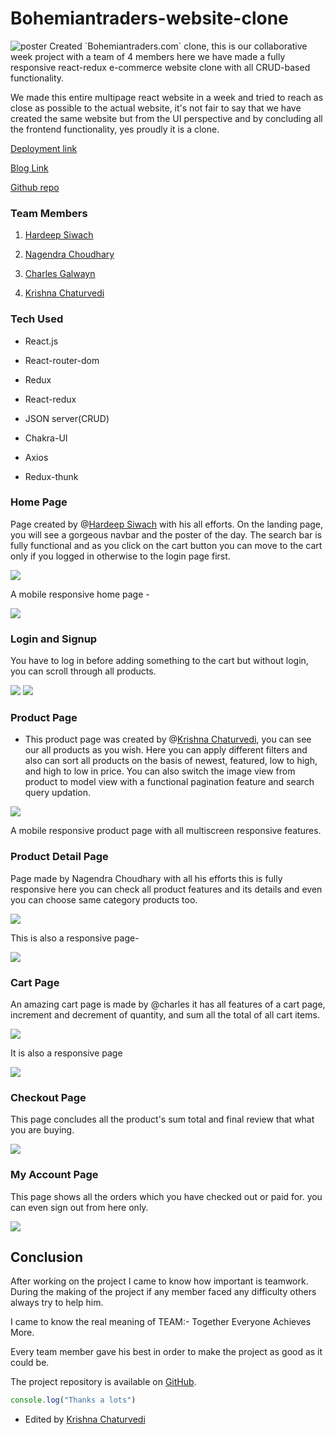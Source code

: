 # Bohemiantraders-website-clone
<img src="https://cdn.hashnode.com/res/hashnode/image/upload/v1670347682821/AL5b9trwM.png?auto=compress,format&format=webp" alt='poster' />
Created `Bohemiantraders.com` clone, this is our collaborative week project with a team of 4 members here we have made a fully responsive react-redux e-commerce website clone with all CRUD-based functionality.

We made this entire multipage react website in a week and tried to reach as close as possible to the actual website, it's not fair to say that we have created the same website but from the UI perspective and by concluding all the frontend functionality, yes proudly it is a clone.

[Deployment link](https://bohemian-clone-team9.netlify.app/)

[Blog Link](https://krishnachaturvedi.hashnode.dev/bohemiantraderscom-website-clone)

[Github repo](https://github.com/krishnachaturvedi1901/Bohemiantraders-website-clone) 

### Team Members

1.  [Hardeep Siwach](https://www.linkedin.com/in/hardeep41016/)
    
2.  [Nagendra Choudhary](https://github.com/nagendrachoudhary)
    
3.  [Charles Galwayn](https://github.com/charlesgalwyn)
    
4.  [Krishna Chaturvedi](https://www.linkedin.com/in/krishna-chaturvedi-765026231)
    

### Tech Used

*   React.js
    
*   React-router-dom
    
*   Redux
    
*   React-redux
    
*   JSON server(CRUD)
    
*   Chakra-UI
    
*   Axios
    
*   Redux-thunk
    

### Home Page

Page created by @[Hardeep Siwach](@Hardeep317) with his all efforts. On the landing page, you will see a gorgeous navbar and the poster of the day. The search bar is fully functional and as you click on the cart button you can move to the cart only if you logged in otherwise to the login page first.

<img src="https://cdn.hashnode.com/res/hashnode/image/upload/v1670348943631/4sw2OSt40.png?auto=compress,format&format=webp" />

A mobile responsive home page -

<img src='https://cdn.hashnode.com/res/hashnode/image/upload/v1670353923101/GaQ9Dpm2e.jpg' />

### Login and Signup

You have to log in before adding something to the cart but without login, you can scroll through all products.

<Img src='https://cdn.hashnode.com/res/hashnode/image/upload/v1670349257409/lXB0hkjkk.png?auto=compress,format&format=webp'/>
<img src='https://cdn.hashnode.com/res/hashnode/image/upload/v1670349422262/BuSj6iYxH.png?auto=compress,format&format=webp'/>

### Product Page

*   This product page was created by @[Krishna Chaturvedi](@KrishnaChaturvedi), you can see our all products as you wish. Here you can apply different filters and also can sort all products on the basis of newest, featured, low to high, and high to low in price. You can also switch the image view from product to model view with a functional pagination feature and search query updation.
    

<img src='https://cdn.hashnode.com/res/hashnode/image/upload/v1670353767608/d6XIugQG1.jpg'/>

A mobile responsive product page with all multiscreen responsive features.

<ing src='https://cdn.hashnode.com/res/hashnode/image/upload/v1670353802640/CzyIRXBul.jpg'/>

### Product Detail Page

Page made by Nagendra Choudhary with all his efforts this is fully responsive here you can check all product features and its details and even you can choose same category products too.

<img src='https://cdn.hashnode.com/res/hashnode/image/upload/v1670354186596/XMq4bAWGX.jpg'/>

This is also a responsive page-

<img src='https://cdn.hashnode.com/res/hashnode/image/upload/v1670354215536/s6nLtHUzt.jpg'/>

### Cart Page

An amazing cart page is made by @charles it has all features of a cart page, increment and decrement of quantity, and sum all the total of all cart items.

<img src='https://cdn.hashnode.com/res/hashnode/image/upload/v1670354670639/0nxGO6uH4.jpg'/>

It is also a responsive page

<img src='https://cdn.hashnode.com/res/hashnode/image/upload/v1670354702263/tstpGmshy.jpg?auto=compress,format&format=webp'/>

### Checkout Page

This page concludes all the product's sum total and final review that what you are buying.

<img src='https://cdn.hashnode.com/res/hashnode/image/upload/v1670354869649/y8RnPAHj-.jpg?auto=compress,format&format=webp'/>

### My Account Page

This page shows all the orders which you have checked out or paid for. you can even sign out from here only.

<img src='https://cdn.hashnode.com/res/hashnode/image/upload/v1670354962484/N8kqefPxF.jpg' />

## Conclusion

After working on the project I came to know how important is teamwork. During the making of the project if any member faced any difficulty others always try to help him.

I came to know the real meaning of TEAM:- Together Everyone Achieves More.

Every team member gave his best in order to make the project as good as it could be.

The project repository is available on [GitHub](https://github.com/krishnachaturvedi1901/Bohemiantraders-website-clone).

```javascript
console.log("Thanks a lots")
```
- Edited by <a href='https://www.linkedin.com/in/krishna-chaturvedi-765026231'>Krishna Chaturvedi</a>
